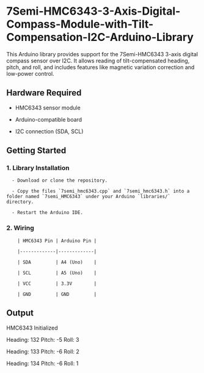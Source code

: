 # 7Semi-HMC6343-3-Axis-Digital-Compass-Module-with-Tilt-Compensation-I2C-Arduino-Library
This Arduino library provides support for the 7Semi-HMC6343 3-axis digital compass sensor over I2C. It allows reading of tilt-compensated heading, pitch, and roll, and includes features like magnetic variation correction and low-power control.
## Hardware Required
 
- HMC6343 sensor module  

- Arduino-compatible board  

- I2C connection (SDA, SCL)  
 
 
## Getting Started
 
  ### 1. Library Installation
 
      - Download or clone the repository.

      - Copy the files `7semi_hmc6343.cpp` and `7semi_hmc6343.h` into a folder named `7semi_HMC6343` under your Arduino `libraries/` directory.

      - Restart the Arduino IDE.
 
  ### 2. Wiring
 
        | HMC6343 Pin | Arduino Pin |

        |-------------|-------------|

        | SDA         | A4 (Uno)    |

        | SCL         | A5 (Uno)    |

        | VCC         | 3.3V        |

        | GND         | GND         |
 

  ## Output

  HMC6343 Initialized

  Heading: 132 Pitch: -5 Roll: 3

  Heading: 133 Pitch: -6 Roll: 2

  Heading: 134 Pitch: -6 Roll: 1
